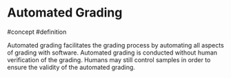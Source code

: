 # Automated Grading
#concept #definition 

Automated grading facilitates the grading process by automating all aspects of grading with software. Automated grading is conducted without human verification of the grading. Humans may still control samples in order to ensure the validity of the automated grading.